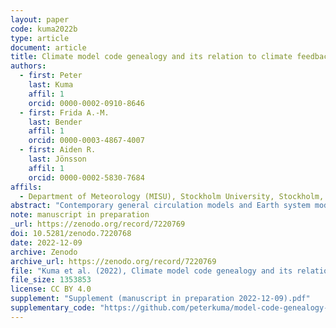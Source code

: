```yaml
---
layout: paper
code: kuma2022b
type: article
document: article
title: Climate model code genealogy and its relation to climate feedbacks and sensitivity
authors:
  - first: Peter
    last: Kuma
    affil: 1
    orcid: 0000-0002-0910-8646
  - first: Frida A.-M.
    last: Bender
    affil: 1
    orcid: 0000-0003-4867-4007
  - first: Aiden R.
    last: Jönsson
    affil: 1
    orcid: 0000-0002-5830-7684
affils:
  - Department of Meteorology (MISU), Stockholm University, Stockholm, Sweden
abstract: "Contemporary general circulation models and Earth system models are developed by a large group of modelling centres internationally. They use a broad range of implementations of climate dynamics and physical parametrisations, allowing for structural (code) uncertainty to be partially quantified with multi-model ensembles (MMEs). However, many models in the MMEs of the Climate Model Intercomparison Project (CMIP) have a common development history due to the widespread practice of sharing of code and parametrisations within and between modelling centres. This makes results from different models statistically dependent, potentially introducing biases in MME statistics. This situation became more pronounced in CMIP6 compared to CMIP5 due to the proliferation of model runs contributed by the same model, and due to the fact that several models predict much higher effective climate sensitivity (ECS) than multiple evidence assessments such as the Intergovernmental Panel on Climate Change Sixth Assessment Report, and this means that some MME statistics differ from multiple evidence estimates. Previous research investigating effects of model inter-dependence has focused on model output and code dependence, but model code genealogy of CMIP models has not been fully analysed. We present a full reconstruction of CMIP3, CMIP5 and CMIP6 model code genealogy based on available literature and online resources, with a focus on inheritance in the atmospheric component and atmospheric physical parametrisations. We developed a ‘fair’ model code weighting method based on the model code genealogy for the purpose of analysing the impact of such weighting on MME means. We assess the implications of such weighting on ECS, climate feedbacks, forcing and global mean near-surface air temperature, as well as simpler weighting methods based on model family, institute and country in CMIP5 and CMIP6. In some cases the impact is found to be substantial and can partially reconcile the differences in MME means between CMIP5 and CMIP6. We show that some model families have a propensity to be relatively warm or cold in the main CMIP5 and CMIP6 experiments. Our method is complementary to the existing methods based on model output clustering. The presented results can help in understanding of structural dependencies between CMIP models, and the proposed code and family weighting methods can be used in MME assessments to ameliorate model structure sampling biases."
note: manuscript in preparation
_url: https://zenodo.org/record/7220769
doi: 10.5281/zenodo.7220768
date: 2022-12-09
archive: Zenodo
archive_url: https://zenodo.org/record/7220769
file: "Kuma et al. (2022), Climate model code genealogy and its relation to climate feedbacks and sensitivity (manuscript in preparation 2022-12-09).pdf"
file_size: 1353853
license: CC BY 4.0
supplement: "Supplement (manuscript in preparation 2022-12-09).pdf"
supplementary_code: "https://github.com/peterkuma/model-code-genealogy-2022/"
---
```


